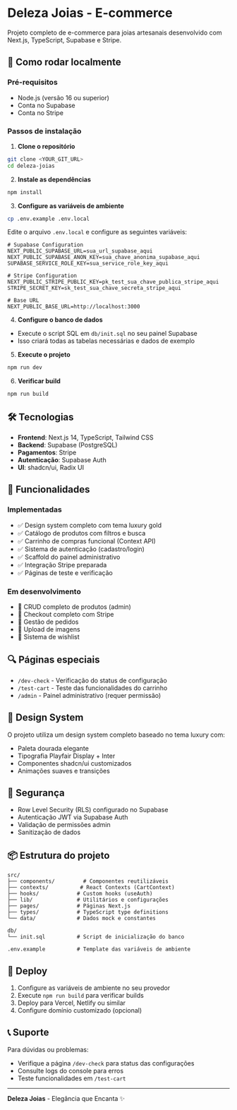 # Deleza Joias - E-commerce

Projeto completo de e-commerce para joias artesanais desenvolvido com Next.js, TypeScript, Supabase e Stripe.

## 🚀 Como rodar localmente

### Pré-requisitos
- Node.js (versão 16 ou superior)
- Conta no Supabase
- Conta no Stripe

### Passos de instalação

1. **Clone o repositório**
```bash
git clone <YOUR_GIT_URL>
cd deleza-joias
```

2. **Instale as dependências**
```bash
npm install
```

3. **Configure as variáveis de ambiente**
```bash
cp .env.example .env.local
```

Edite o arquivo `.env.local` e configure as seguintes variáveis:

```env
# Supabase Configuration
NEXT_PUBLIC_SUPABASE_URL=sua_url_supabase_aqui
NEXT_PUBLIC_SUPABASE_ANON_KEY=sua_chave_anonima_supabase_aqui
SUPABASE_SERVICE_ROLE_KEY=sua_service_role_key_aqui

# Stripe Configuration
NEXT_PUBLIC_STRIPE_PUBLIC_KEY=pk_test_sua_chave_publica_stripe_aqui
STRIPE_SECRET_KEY=sk_test_sua_chave_secreta_stripe_aqui

# Base URL
NEXT_PUBLIC_BASE_URL=http://localhost:3000
```

4. **Configure o banco de dados**
- Execute o script SQL em `db/init.sql` no seu painel Supabase
- Isso criará todas as tabelas necessárias e dados de exemplo

5. **Execute o projeto**
```bash
npm run dev
```

6. **Verificar build**
```bash
npm run build
```

## 🛠 Tecnologias

- **Frontend**: Next.js 14, TypeScript, Tailwind CSS
- **Backend**: Supabase (PostgreSQL)
- **Pagamentos**: Stripe
- **Autenticação**: Supabase Auth
- **UI**: shadcn/ui, Radix UI

## 📱 Funcionalidades

### Implementadas
- ✅ Design system completo com tema luxury gold
- ✅ Catálogo de produtos com filtros e busca
- ✅ Carrinho de compras funcional (Context API)
- ✅ Sistema de autenticação (cadastro/login)
- ✅ Scaffold do painel administrativo
- ✅ Integração Stripe preparada
- ✅ Páginas de teste e verificação

### Em desenvolvimento
- 🔄 CRUD completo de produtos (admin)
- 🔄 Checkout completo com Stripe
- 🔄 Gestão de pedidos
- 🔄 Upload de imagens
- 🔄 Sistema de wishlist

## 🔍 Páginas especiais

- `/dev-check` - Verificação do status de configuração
- `/test-cart` - Teste das funcionalidades do carrinho
- `/admin` - Painel administrativo (requer permissão)

## 🎨 Design System

O projeto utiliza um design system completo baseado no tema luxury com:
- Paleta dourada elegante
- Tipografia Playfair Display + Inter
- Componentes shadcn/ui customizados
- Animações suaves e transições

## 🔐 Segurança

- Row Level Security (RLS) configurado no Supabase
- Autenticação JWT via Supabase Auth
- Validação de permissões admin
- Sanitização de dados

## 📦 Estrutura do projeto

```
src/
├── components/         # Componentes reutilizáveis
├── contexts/          # React Contexts (CartContext)
├── hooks/            # Custom hooks (useAuth)
├── lib/              # Utilitários e configurações
├── pages/            # Páginas Next.js
├── types/            # TypeScript type definitions
└── data/             # Dados mock e constantes

db/
└── init.sql          # Script de inicialização do banco

.env.example          # Template das variáveis de ambiente
```

## 🚀 Deploy

1. Configure as variáveis de ambiente no seu provedor
2. Execute `npm run build` para verificar builds
3. Deploy para Vercel, Netlify ou similar
4. Configure domínio customizado (opcional)

## 📞 Suporte

Para dúvidas ou problemas:
- Verifique a página `/dev-check` para status das configurações
- Consulte logs do console para erros
- Teste funcionalidades em `/test-cart`

---

**Deleza Joias** - Elegância que Encanta ✨